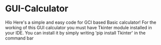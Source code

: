 # GUI-Calculator
Hlo Here's a simple and easy code for GCI based Basic calculator!
For the working of this GUI calculator you must have Tkinter module installed in your IDE.
You can install it by simply writing 'pip install Tkinter' in the command bar

